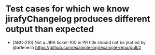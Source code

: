 # Test cases for which we know jirafyChangelog produces different output than expected
* [ABC-210] Not a JIRA ticket-100 in PR title should not be jirafied by @arlene in https://github.com/example-org/example-repo/pull/2

